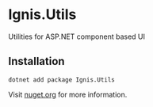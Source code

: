 ﻿# Ignis.Utils

Utilities for ASP.NET component based UI

## Installation

```shell
dotnet add package Ignis.Utils
```

Visit [nuget.org](https://www.nuget.org/packages/Ignis.Utils) for more information.
